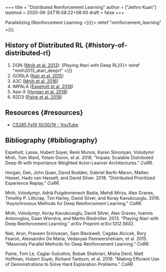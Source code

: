 +++
title = "Distributed Reinforcement Learning"
author = ["Jethro Kuan"]
lastmod = 2020-06-24T16:08:22+08:00
draft = false
+++

Parallelizing [Reinforcement Learning ⭐]({{< relref "reinforcement_learning" >}}).

## History of Distributed RL {#history-of-distributed-rl}

1.  DQN ([Mnih et al. 2013](#org7470397)): [Playing Atari with Deep RL]({{< relref "mnih2013_atari_deeprl" >}})
2.  GORILA ([Nair et al. 2015](#orgf41f604))
3.  A3C ([Mnih et al. 2016](#orgdb10581))
4.  IMPALA ([Espeholt et al. 2018](#org6c73faf))
5.  Ape-X ([Horgan et al. 2018](#org9ac23fe))
6.  R2D3 ([Paine et al. 2019](#org4d7a460))

## Resources {#resources}

- [CS285 Fa19 10/30/19 - YouTube](https://www.youtube.com/watch?v=oUnsDUtNsOQ&list=PLkFD6%5F40KJIwhWJpGazJ9VSj9CFMkb79A&index=17&t=0s)

## Bibliography {#bibliography}

<a id="org6c73faf"></a>Espeholt, Lasse, Hubert Soyer, Remi Munos, Karen Simonyan, Volodymir Mnih, Tom Ward, Yotam Doron, et al. 2018. “Impala: Scalable Distributed Deep-Rl with Importance Weighted Actor-Learner Architectures.” _CoRR_.

<a id="org9ac23fe"></a>Horgan, Dan, John Quan, David Budden, Gabriel Barth-Maron, Matteo Hessel, Hado van Hasselt, and David Silver. 2018. “Distributed Prioritized Experience Replay.” _CoRR_.

<a id="orgdb10581"></a>Mnih, Volodymyr, Adrià Puigdomènech Badia, Mehdi Mirza, Alex Graves, Timothy P. Lillicrap, Tim Harley, David Silver, and Koray Kavukcuoglu. 2016. “Asynchronous Methods for Deep Reinforcement Learning.” _CoRR_.

<a id="org7470397"></a>Mnih, Volodymyr, Koray Kavukcuoglu, David Silver, Alex Graves, Ioannis Antonoglou, Daan Wierstra, and Martin Riedmiller. 2013. “Playing Atari with Deep Reinforcement Learning.” _arXiv Preprint arXiv:1312.5602_.

<a id="orgf41f604"></a>Nair, Arun, Praveen Srinivasan, Sam Blackwell, Cagdas Alcicek, Rory Fearon, Alessandro De Maria, Vedavyas Panneershelvam, et al. 2015. “Massively Parallel Methods for Deep Reinforcement Learning.” _CoRR_.

<a id="org4d7a460"></a>Paine, Tom Le, Caglar Gulcehre, Bobak Shahriari, Misha Denil, Matt Hoffman, Hubert Soyer, Richard Tanburn, et al. 2019. “Making Efficient Use of Demonstrations to Solve Hard Exploration Problems.” _CoRR_.
